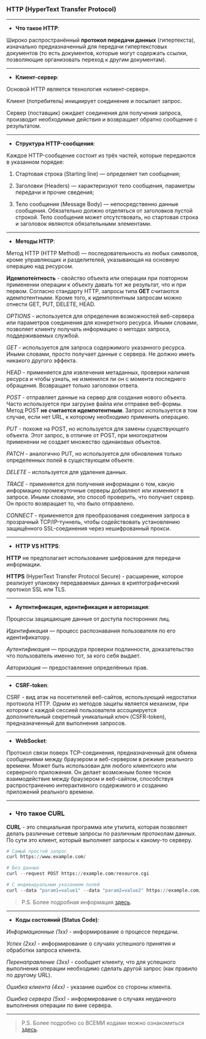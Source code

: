 ### HTTP (HyperText Transfer Protocol)

***

* **Что такое HTTP**:

Широко распространённый **протокол передачи данных** (гипертекста), изначально предназначенный для передачи гипертекстовых документов (то есть документов, которые могут содержать ссылки, позволяющие организовать переход к другим документам).

***

* **Клиент-сервер**:

Основой HTTP является технология «клиент-сервер». 

Клиент (потребитель) инициирует соединение и посылает запрос.

Сервер (поставщик) ожидает соединения для получения запроса, производит необходимые действия и возвращает обратно сообщение с результатом.

***

* **Структура HTTP-сообщения**:

Каждое HTTP-сообщение состоит из трёх частей, которые передаются в указанном порядке:

1. Стартовая строка (Starting line) — определяет тип сообщения;

2. Заголовки (Headers) — характеризуют тело сообщения, параметры передачи и прочие сведения;

3. Тело сообщения (Message Body) — непосредственно данные сообщения. Обязательно должно отделяться от заголовков пустой строкой. Тело сообщения может отсутствовать, но стартовая строка и заголовок являются обязательными элементами. 

***

* **Методы HTTP**:

Метод HTTP (HTTP Method) — последовательность из любых символов, кроме управляющих и разделителей, указывающая на основную операцию над ресурсом.

**Идемпоте́нтность** - свойство объекта или операции при повторном применении операции к объекту давать тот же результат, что и при первом. Согласно стандарту HTTP, запросы типа **GET** считаются идемпотентными. Кроме того, к идемпотентным запросам можно отнести GET, PUT, DELETE, HEAD.

*OPTIONS* - используется для определения возможностей веб-сервера или параметров соединения для конкретного ресурса. Иными словами, позволяет клиенту получать информацию о методах запроса, поддерживаемых службой. 

*GET* - используется для запроса содержимого указанного ресурса. Иными словами, просто получает данные с сервера. Не должно иметь никакого другого эффекта.

*HEAD* - применяется для извлечения метаданных, проверки наличия ресурса и чтобы узнать, не изменился ли он с момента последнего обращения. Возвращает только заголовки ответа.

*POST* - отправляет данные на сервер для создания нового объекта. Часто используется при загрузке файла или отправке веб-формы. Метод POST **не считается идемпотентным**. Запрос используется в том случае, если нет URL, к которому необходимо применить операцию.

*PUT* - похоже на POST, но используется для замены существующего объекта. Этот запрос, в отличие от POST, при многократном применении не создает множество одинаковых объектов.

*PATCH* - аналогично PUT, но используется для обновления только определенных полей в существующем объекте.

*DELETE* - используется для удаления данных.

*TRACE* - применяется для получения информации о том, какую информацию промежуточные серверы добавляют или изменяют в запросе. Иными словами, это способ проверить, что получает сервер. Он просто возвращает то, что было отправлено.

*CONNECT* - применяется для преобразования соединения запроса в прозрачный TCP/IP-туннель, чтобы содействовать установлению защищённого SSL-соединения через нешифрованный прокси.

***

* **HTTP VS HTTPS**:

**HTTP** не предполагает использование шифрования для передачи информации.

**HTTPS** (HyperText Transfer Protocol Secure) - расширение, которое реализует упаковку передаваемых данных в криптографический протокол SSL или TLS.

***

* **Аутентификация, идентификация и авторизация**:

Процессы защищающие данные от доступа посторонних лиц.

*Идентификация* — процесс распознавания пользователя по его идентификатору.

*Аутентификация* — процедура проверки подлинности, доказательство что пользователь именно тот, за кого себя выдает.

*Авторизация* — предоставление определённых прав.

***

* **CSRF-token**:

CSRF - вид атак на посетителей веб-сайтов, использующий недостатки протокола HTTP. Одним из методов защиты является механизм, при котором с каждой сессией пользователя ассоциируется дополнительный секретный уникальный ключ (CSFR-token), предназначенный для выполнения запросов.

***

* **WebSocket**:

Протокол связи поверх TCP-соединения, предназначенный для обмена сообщениями между браузером и веб-сервером в режиме реального времени. Может быть использован для любого клиентского или серверного приложения. Он делает возможным более тесное взаимодействие между браузером и веб-сайтом, способствуя распространению интерактивного содержимого и созданию приложений реального времени.

***

* ### Что такое CURL

**CURL** - это специальная программа или утилита, которая позволяет делать различные сетевые запросы по различным протоколам данных. По сути это клиент, который выполняет запросы к какому-то серверу.

```python
# Самый простой запрос
curl https://www.example.com/

# Без данных
curl --request POST https://example.com/resource.cgi

# С индивидуальным указанием полей
curl --data "param1=value1" --data "param2=value2" https://example.com/resource.cgi

```

> P.S. Более подробная информация [здесь](https://curl.se/docs/manual.html).

***

* **Коды состояний (Status Code)**:

*Информационные (1хх)* - информирование о процессе передачи.

*Успех (2хх)* - информирование о случаях успешного принятия и обработки запроса клиента.

*Перенаправление (3хх)* - сообщает клиенту, что для успешного выполнения операции необходимо сделать другой запрос (как правило по другому URL).

*Ошибка клиента (4хх)* - указание ошибок со стороны клиента.

*Ошибка сервера (5хх)* - информирование о случаях неудачного выполнения операции по вине сервера.

***

> P.S. Более подробно со ВСЕМИ кодами можно ознакомиться [здесь](https://ru.wikipedia.org/wiki/%D0%A1%D0%BF%D0%B8%D1%81%D0%BE%D0%BA_%D0%BA%D0%BE%D0%B4%D0%BE%D0%B2_%D1%81%D0%BE%D1%81%D1%82%D0%BE%D1%8F%D0%BD%D0%B8%D1%8F_HTTP).
